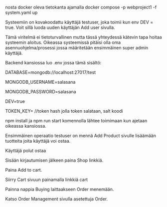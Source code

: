 
nosta docker oleva tietokanta ajamalla docker compose -p webproject1 -f system.yaml up

Systeemiin on kovakoodattu käyttäjä testuser, joka toimii kun env DEV = true. 
Voit sillä luoda uuden käyttäjän Add user sivulla. 

Tämä viritelmä ei tietoturvallinen mutta tässä yhteydessä 
kätevin tapa hoitaa systeemin aloitus. Oikeassa systeemissä pitäisi olla oma asennuohjelma/prosessi
jossa määritetään ensimmäinen super admin käyttäjä.

Backend kansiossa luo .env jossa tämä sisältö:

DATABASE=mongodb://localhost:27017/test

MONGODB_USERNAME=salasana

MONGODB_PASSWORD=salasana

DEV=true

TOKEN_KEY= //token hash jolla token salataan, salt koodi

npm install ja npm run start komennolla lähtee toimimaan kun ajetaan oikeassa kansiossa.

Ensimmäinen operaatio testuser on mennä
Add Product sivulle lisäämään tuotteita joita käyttäjä voi ostaa.

Käyttäjä polut ostaa

Sisään kirjautumisen jälkeen paina Shop linkkiä.

Paina Add to cart.

Siirry Cart sivuun painamalla linkkiä cart

Painna nappia Buying laittaakseen Order menemään.

Katso Order Management sivulla asetettuja Order.

